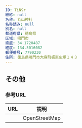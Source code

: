 ```yaml
---
ID: TiN9r
総称: null
名称: 丸山神社
名称読み: null
別名: null
都道府県: 徳島県
区域: 鳴門市
緯度: 34.1720487
経度: 134.5016082
郵便番号: 7790230
住所: 徳島県鳴門市大麻町板東広塚１４３
---
```


## その他

### 参考URL

| URL | 説明          |
| --- | ------------- |
|     | OpenStreetMap |
